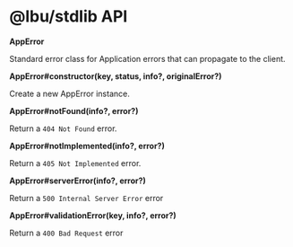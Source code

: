 # @lbu/stdlib API

**AppError**

Standard error class for Application errors that can propagate to the client.

**AppError#constructor(key, status, info?, originalError?)**

Create a new AppError instance.

**AppError#notFound(info?, error?)**

Return a `404 Not Found` error.

**AppError#notImplemented(info?, error?)**

Return a `405 Not Implemented` error.

**AppError#serverError(info?, error?)**

Return a `500 Internal Server Error` error

**AppError#validationError(key, info?, error?)**

Return a `400 Bad Request` error
